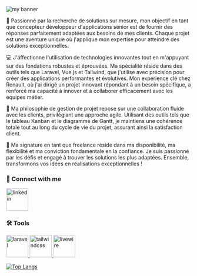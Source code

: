 <div >
  
  <img align="center" src="https://github.com/vin-vui/vin-vui/assets/10599829/65d03845-51c7-4416-bc80-41b91ce6cdf0" alt="my banner">

  <p>
  🚀 Passionné par la recherche de solutions sur mesure, mon objectif en tant que concepteur développeur d'applications sénior est de fournir des réponses parfaitement adaptées aux besoins de mes clients. Chaque projet est une aventure unique où j'applique mon     expertise pour atteindre des solutions exceptionnelles.

  💻 J'affectionne l'utilisation de technologies innovantes tout en m'appuyant sur des fondations robustes et éprouvées. Ma spécialité réside dans des outils tels que Laravel, Vue.js et Tailwind, que j'utilise avec précision pour créer des applications performantes et évolutives. Mon expérience clé chez Renault, où j'ai dirigé un projet innovant répondant à un besoin spécifique, a renforcé ma capacité à innover et à collaborer efficacement avec les équipes métier.

  🔄 Ma philosophie de gestion de projet repose sur une collaboration fluide avec les clients, privilégiant une approche agile. Utilisant des outils tels que le tableau Kanban et le diagramme de Gantt, je maintiens une cohérence totale tout au long du cycle de vie du projet, assurant ainsi la satisfaction client.

  💬 Ma signature en tant que freelance réside dans ma disponibilité, ma flexibilité et ma conviction fondamentale en la confiance. Je suis passionné par les défis et engagé à trouver les solutions les plus adaptées. Ensemble, transformons vos idées en réalisations exceptionnelles !
  </p>

  <h3>🤝 Connect with me</h3>
  
  <a href="https://www.linkedin.com/in/vincent-vuillemin-a1ba15158/" target="blank">
    <img align="center" src="https://cdn-icons-png.flaticon.com/512/174/174857.png" alt="linkedin" height="60" width="60" />
  </a>

  <h3>🛠️ Tools</h3>
  <p> 
    <a href="https://laravel.com/" target="_blank"> 
      <img src="https://laravel.com/img/logomark.min.svg" alt="laravel" width="60" height="60"/>
    </a>
    <a href="https://tailwindcss.com/" target="_blank"> 
      <img src="https://upload.wikimedia.org/wikipedia/commons/thumb/d/d5/Tailwind_CSS_Logo.svg/1024px-Tailwind_CSS_Logo.svg.png" alt="tailwindcss" width="60" height="60"/> 
    </a>
    <a href="https://laravel-livewire.com/" target="_blank"> 
      <img src="https://laravel-livewire.com/img/underwater_jelly.svg" alt="livewire" width="60" height="60"/> 
    </a>
  </p>
    
[![Top Langs](https://github-readme-stats.vercel.app/api/top-langs/?username=vin-vui&langs_count=10&layout=compact&show_icons=true&theme=tokyonight&hide_border=true)](https://github.com/anuraghazra/github-readme-stats)
  
</div>
